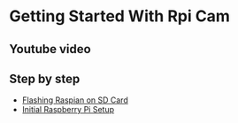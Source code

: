 # Getting Started With Rpi Cam

## Youtube video

## Step by step
- [Flashing Raspian on SD Card](/flashing_sd.md)
- [Initial Raspberry Pi Setup](/initial_setup.md)
